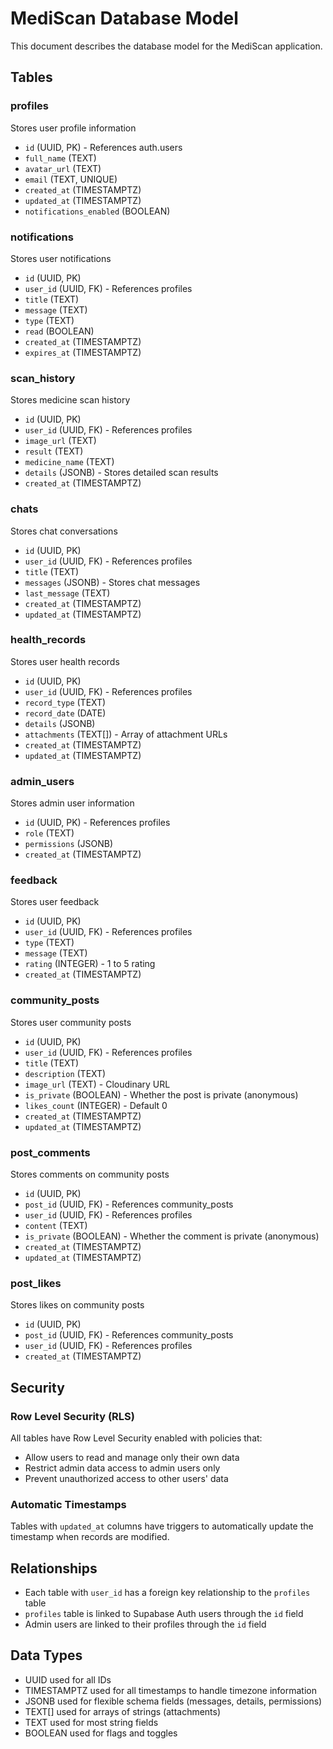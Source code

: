 # MediScan Database Model

This document describes the database model for the MediScan application.

## Tables

### profiles

Stores user profile information

- `id` (UUID, PK) - References auth.users
- `full_name` (TEXT)
- `avatar_url` (TEXT)
- `email` (TEXT, UNIQUE)
- `created_at` (TIMESTAMPTZ)
- `updated_at` (TIMESTAMPTZ)
- `notifications_enabled` (BOOLEAN)

### notifications

Stores user notifications

- `id` (UUID, PK)
- `user_id` (UUID, FK) - References profiles
- `title` (TEXT)
- `message` (TEXT)
- `type` (TEXT)
- `read` (BOOLEAN)
- `created_at` (TIMESTAMPTZ)
- `expires_at` (TIMESTAMPTZ)

### scan_history

Stores medicine scan history

- `id` (UUID, PK)
- `user_id` (UUID, FK) - References profiles
- `image_url` (TEXT)
- `result` (TEXT)
- `medicine_name` (TEXT)
- `details` (JSONB) - Stores detailed scan results
- `created_at` (TIMESTAMPTZ)

### chats

Stores chat conversations

- `id` (UUID, PK)
- `user_id` (UUID, FK) - References profiles
- `title` (TEXT)
- `messages` (JSONB) - Stores chat messages
- `last_message` (TEXT)
- `created_at` (TIMESTAMPTZ)
- `updated_at` (TIMESTAMPTZ)

### health_records

Stores user health records

- `id` (UUID, PK)
- `user_id` (UUID, FK) - References profiles
- `record_type` (TEXT)
- `record_date` (DATE)
- `details` (JSONB)
- `attachments` (TEXT[]) - Array of attachment URLs
- `created_at` (TIMESTAMPTZ)
- `updated_at` (TIMESTAMPTZ)

### admin_users

Stores admin user information

- `id` (UUID, PK) - References profiles
- `role` (TEXT)
- `permissions` (JSONB)
- `created_at` (TIMESTAMPTZ)

### feedback

Stores user feedback

- `id` (UUID, PK)
- `user_id` (UUID, FK) - References profiles
- `type` (TEXT)
- `message` (TEXT)
- `rating` (INTEGER) - 1 to 5 rating
- `created_at` (TIMESTAMPTZ)

### community_posts

Stores user community posts

- `id` (UUID, PK)
- `user_id` (UUID, FK) - References profiles
- `title` (TEXT)
- `description` (TEXT)
- `image_url` (TEXT) - Cloudinary URL
- `is_private` (BOOLEAN) - Whether the post is private (anonymous)
- `likes_count` (INTEGER) - Default 0
- `created_at` (TIMESTAMPTZ)
- `updated_at` (TIMESTAMPTZ)

### post_comments

Stores comments on community posts

- `id` (UUID, PK)
- `post_id` (UUID, FK) - References community_posts
- `user_id` (UUID, FK) - References profiles
- `content` (TEXT)
- `is_private` (BOOLEAN) - Whether the comment is private (anonymous)
- `created_at` (TIMESTAMPTZ)
- `updated_at` (TIMESTAMPTZ)

### post_likes

Stores likes on community posts

- `id` (UUID, PK)
- `post_id` (UUID, FK) - References community_posts
- `user_id` (UUID, FK) - References profiles
- `created_at` (TIMESTAMPTZ)

## Security

### Row Level Security (RLS)

All tables have Row Level Security enabled with policies that:

- Allow users to read and manage only their own data
- Restrict admin data access to admin users only
- Prevent unauthorized access to other users' data

### Automatic Timestamps

Tables with `updated_at` columns have triggers to automatically update the timestamp when records are modified.

## Relationships

- Each table with `user_id` has a foreign key relationship to the `profiles` table
- `profiles` table is linked to Supabase Auth users through the `id` field
- Admin users are linked to their profiles through the `id` field

## Data Types

- UUID used for all IDs
- TIMESTAMPTZ used for all timestamps to handle timezone information
- JSONB used for flexible schema fields (messages, details, permissions)
- TEXT[] used for arrays of strings (attachments)
- TEXT used for most string fields
- BOOLEAN used for flags and toggles
